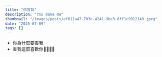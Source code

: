 ```yaml
---
title: "你害我"
description: "You make me"
thumbnail: "/images/posts/ef011a47-703e-4241-9be3-8ff1c9912149.jpeg"
date: "2025-07-09"
tags: []
---
```

- 你為什麼要害我
- 害我這麼喜歡你🤬🤬😭😭
